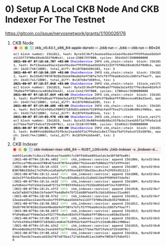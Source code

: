 # 0) Setup A Local CKB Node And CKB Indexer For The Testnet

https://gitcoin.co/issue/nervosnetwork/grants/1/100026176

1. CKB Node ![](./node.png)
2. CKB Indexer ![](./indexer.png)
